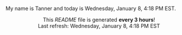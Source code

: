 My name is Tanner and today is Wednesday, January 8, 4:18 PM EST.

<p align="center">This <i>README</i> file is generated <b>every 3 hours</b>!</br>Last refresh: Wednesday, January 8, 4:18 PM EST<br /></p>
